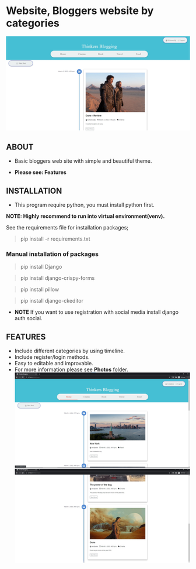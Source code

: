 # Website, Bloggers website by categories
![Program](Photos/Program.jpg)
## ABOUT
- Basic bloggers web site with simple and beautiful theme.

- **Please see: Features**

## INSTALLATION

- This program require python, you must install python first.

**NOTE: Highly recommend to run into virtual environment(venv).**

See the requirements file for installation packages;

> pip install -r requirements.txt

### Manual installation of packages

>pip install Django

>pip install django-crispy-forms

>pip install pillow

>pip install django-ckeditor

- **NOTE** If you want to use registration with social media install django auth social.

## FEATURES
- Include different categories by using timeline.
- Include register/login methods.
- Easy to editable and improvable.
- For more information please see **Photos** folder.
![Home](Photos/Home.jpg)
![Category](Photos/Cinema_category.jpg)

